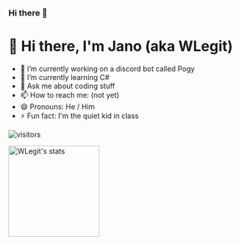 ### Hi there 👋

<!--
**WLegit/WLegit** is a ✨ _special_ ✨ repository because its `README.md` (this file) appears on your GitHub profile.

Here are some ideas to get you started:

-->

# 👋 Hi there, I'm Jano (aka WLegit)

- 🔭 I’m currently working on a discord bot called Pogy 
- 🌱 I’m currently learning C#
- 💬 Ask me about coding stuff
- 📫 How to reach me: (not yet)
- 😄 Pronouns: He / Him
- ⚡ Fun fact: I'm the quiet kid in class 



![visitors](https://visitor-badge.glitch.me/badge?page_id=page.id)

<img height="180em" alt="WLegit's stats" src="https://github-readme-stats.vercel.app/api?username=WLegit&show_icons=true&hide_border=true&&count_private=true&include_all_commits=true" align="top" />
